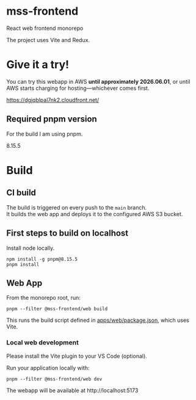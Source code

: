 # mss-frontend
React web frontend monorepo

The project uses Vite and Redux.

# Give it a try!

You can try this webapp in AWS **until approximately 2026.06.01**, or until AWS starts charging for hosting—whichever comes first.

https://dgjqblpal7nk2.cloudfront.net/

## Required pnpm version

For the build I am using pnpm.

8.15.5

# Build

## CI build

The build is triggered on every push to the `main` branch.  
It builds the web app and deploys it to the configured AWS S3 bucket.

## First steps to build on localhost

Install node locally.

```
npm install -g pnpm@8.15.5
pnpm install
```

## Web App

From the monorepo root, run:

```
pnpm --filter @mss-frontend/web build
```
This runs the build script defined in [apps/web/package.json](apps/web/package.json), which uses Vite.

### Local web development

Please install the Vite plugin to your VS Code (optional).

Run your application locally with:

```
pnpm --filter @mss-frontend/web dev
```

The webapp will be available at http://localhost:5173
